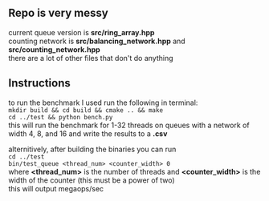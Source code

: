 
## Repo is very messy

current queue version is **src/ring_array.hpp**  
counting network is **src/balancing_network.hpp** and **src/counting_network.hpp**  
there are a lot of other files that don't do anything

## Instructions

to run the benchmark I used run the following in terminal:  
`mkdir build && cd build && cmake .. && make`  
`cd ../test && python bench.py`  
this will run the benchmark for 1-32 threads on queues with a network of width 4, 8, and 16 and write the results to a **.csv**

alternitively, after building the binaries you can run  
`cd ../test`  
`bin/test_queue <thread_num> <counter_width> 0`  
where **<thread_num>** is the number of threads and **<counter_width>** is the width of the counter (this must be a power of two)  
this will output megaops/sec